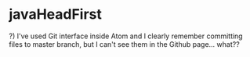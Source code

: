 # javaHeadFirst

?) I've used Git interface inside Atom and I clearly remember committing files to master branch, but I can't see them in the Github page... what??
